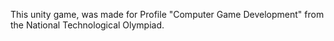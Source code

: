 This unity game, was made for Profile "Computer Game Development" from the National Technological Olympiad.
